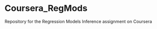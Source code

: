Coursera_RegMods
================

Repository for the Regression Models Inference assignment on Coursera

